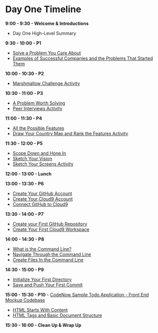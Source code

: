# Day One Timeline
**9:00 - 9:30 - Welcome & Introductions**
  * Day One High-Level Summary

**9:30 - 10:00 - P1**
  * [Solve a Problem You Care About](/product_development/solve_a_problem_you_care_about.md "Solve a Problem You Care About")
  * [Examples of Successful Companies and the Problems That Started Them](/product_development/examples_of_companies_and_the_problems_that_started_them.md "Examples of Successful Companies and the Problems That Started Them")

**10:00 - 10:30 - P2**
  * [Marshmallow Challenge Activity](/product_development/marshmallow_challenge_activity.md "Marshmallow Challenge Activity")

**10:30 - 11:00 - P3**
  * [A Problem Worth Solving](/product_development/a_problem_worth_solving.md "A Problem Worth Solving")
  * [Peer Interviews Activity](/product_development/peer_interviews_activity.md "Peer Interviews Activity")

**11:00 - 11:30 - P4**
  * [All the Possible Features](/product_development/all_the_possible_features.md "All the Possible Features")
  * [Draw Your Country Map and Rank the Features Activity](/product_development/draw_your_country_map_and_rank_the_features_activity.md "Draw Your Country Map and Rank the Features Activity")

**11:30 - 12:00 - P5**
  * [Scope Down and Hone In](/product_development/scope_down_and_hone_in.md "Scope Down and Hone In")
  * [Sketch Your Vision](/product_development/sketch_your_vision.md "Sketch Your Vision")
  * [Sketch Your Screens Activity](/product_development/sketch_your_screens_activity.md "Sketch Your Screens Activity")

**12:00 - 13:00 - Lunch**

**13:00 - 13:30 - P6**
  * [Create Your GitHub Account](https://public.3.basecamp.com/p/Tnu9rGa3snBHYh45rrpsUGbF "Create Your GitHub Account")
  * [Create Your Cloud9 Account](https://public.3.basecamp.com/p/M3JCNM9Zok2UzDZhVGfs2bYH "Create Your Cloud9 Account")
  * [Connect GitHub to Cloud9](https://public.3.basecamp.com/p/bxEX5vz6goaywUhTi9NdtsoA "Connect GitHub to Cloud9")

**13:30 - 14:00 - P7**
  * [Create your First GitHub Repository](/account_setup/create_your_first_github_repository.md "Create your First GitHub Repository")
  * [Create Your First Cloud9 Workspace](/account_setup/create_your_first_cloud9_workspace.md "Create Your First Cloud9 Workspace")

**14:00 - 14:30 - P8**
  * [What is the Command Line?](/the_command_line_git_and_github/what_is_the_command_line.md "What is the Command Line?")
  * [Navigate Through the Command Line](/the_command_line_git_and_github/navigate_through_the_command_line.md "Navigate Through the Command Line")
  * [Create Files In the Command Line](/the_command_line_git_and_github/create_files_in_the_command_line.md "Create Files In the Command Line")

**14:30 - 15:00 - P9**
  * [Initialize Your First Directory](/the_command_line_git_and_github/initialize_your_first_directory.md "Initialize Your First Directory")
  * [Save and Push Your First Commit](/the_command_line_git_and_github/save_and_push_your_first_commit.md "Save and Push Your First Commit")

**15:00 - 15:30 - P10** - [CodeNow Sample Todo Application - Front End Mockup Codebase](https://github.com/CodeNowOrg/todo_app_mockup "CodeNow Sample Todo Application - Front End Mockup Codebase")
  * [HTML Starts With Content](/front_end_development/html_starts_with_content.md "HTML Starts With Content")
  * [HTML Tags and Basic Document Structure](/front_end_development/html_tags_and_basic_document_structure.md "HTML Tags and Basic Document Structure")

**15:30 - 16:00 - Clean Up & Wrap Up**
